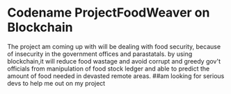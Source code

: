 # Codename ProjectFoodWeaver on Blockchain
The project am coming up with will be dealing with food security, because of insecurity
in the government offices and parastatals.
by using blockchain,it will reduce food wastage and avoid corrupt  and greedy gov't officials
from manipulation of food stock ledger and able to predict the amount of food needed in devasted
remote areas.
##am looking for serious devs to help me 
out on my project
